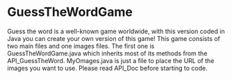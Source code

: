 # GuessTheWordGame
Guess the word is a well-known game worldwide, with this version coded in Java you can create your own version of this game!
This game consists of two main files and one images files. The first one is GuessTheWordGame.java which inherits most of its methods from the API_GuessTheWord. 
MyOmages.java is just a file to place the URL of the images you want to use.
Please read API_Doc before starting to code. 
